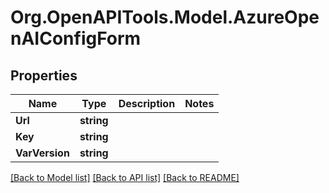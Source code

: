 # Org.OpenAPITools.Model.AzureOpenAIConfigForm

## Properties

Name | Type | Description | Notes
------------ | ------------- | ------------- | -------------
**Url** | **string** |  | 
**Key** | **string** |  | 
**VarVersion** | **string** |  | 

[[Back to Model list]](../../README.md#documentation-for-models) [[Back to API list]](../../README.md#documentation-for-api-endpoints) [[Back to README]](../../README.md)

